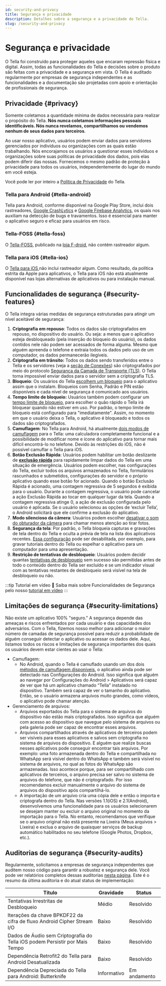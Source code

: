```yaml
---
id: security-and-privacy
title: Segurança e privacidade
description: Detalhes sobre a segurança e a privacidade do Tella.
slug: /security-and-privacy
---
```


# Segurança e privacidade

O Tella foi construído para proteger aqueles que encaram repressão física e digital. Assim, todas as funcionalidades do Tella e decisões sobre o produto são feitas com a privacidade e a segurança em vista. O Tella é auditado regularmente por empresas de segurança independentes e as funcionalidades e a documentação são projetadas com apoio e orientação de profissionais de segurança.


## Privacidade {#privacy}

Somente coletamos a quantidade mínima de dados necessária para realizar o propósito do Tella. **Nós nunca coletamos informações pessoais identificáveis. Nós nunca revelamos, compartilhamos ou vendemos nenhum de seus dados para terceiros**.

Ao usar nosso aplicativo, usuários podem enviar dados para servidores gerenciados por indivíduos ou organizações com as quais estão trabalhando. Nós encorajamos os usuários a questionar esses indivíduos e organizações sobre suas políticas de privacidade dos dados, pois elas podem diferir das nossas. Fornecemos o mesmo padrão de proteção à privacidade para todos os usuários, independentemente do lugar do mundo em você esteja.

Você pode ler por inteiro a [Política de Privacidade](/privacy) do Tella.


### Tella para Android {#tella-android}

Tella para Android, conforme disponível na Google Play Store, inclui dois rastreadores,  [Google CrashLytics](https://firebase.google.com/docs/crashlytics) e [Google Firebase Analytics](https://firebase.google.com/docs/analytics), os quais nos auxiliam na detecção de bugs e travamentos. Isso é essencial para manter o aplicativo seguro e eficaz para usuários em risco.

### Tella-FOSS {#tella-foss}

O [Tella-FOSS](/faq#is-tella-available-on-f-droid), publicado na [loja F-droid](https://f-droid.org/en/packages/org.hzontal.tellaFOSS/), não contém rastreador algum.


### Tella para iOS {#tella-ios}

O [Tella para iOS ](https://apps.apple.com/us/app/tella-document-protect/id1598152580) não inclui rastreador algum. Como resultado, da política estrita da Apple para aplicativos, o Tella para iOS não está atualmente disponível nas lojas alternativas de aplicativos ou para instalação manual.


## Funcionalidades de segurança {#security-features}

O Tella integra várias medidas de segurança estruturadas para atingir um nível aceitável de segurança:



1. **Criptografia em repouso**: Todos os dados são criptografados em repouso, no dispositivo do usuário. Ou seja: a menos que o aplicativo esteja desbloqueado (pela inserção do bloqueio do usuário), os dados contidos nele não podem ser acessados de forma alguma. Mesmo que alguém apreenda o telefone e extraia todos os dados pelo uso de um computador, os dados permanecerão ilegíveis.
2. **Criptografia em trânsito:** Todos os dados sendo transferidos entre o Tella e os servidores (veja a [seção de Conexões](/features#connecting-to-servers)) são criptografados por meio do protocolo [Segurança da Camada de Transporte (TLS)](https://en.wikipedia.org/wiki/Transport_Layer_Security). O Tella torna impossível enviar dados para o servidor sem a criptografia TLS.
3. **Bloqueio**: Os usuários do Tella [escolhem um bloqueio](/features#app-lock) para o aplicativo assim que o instalam. Bloqueios com Senha, Padrão e PIN estão disponíveis e cada nível de segurança é comunicado aos usuários.
4. **Tempo limite de bloqueio:** Usuários também podem configurar um [tempo limite de bloqueio](/features#lock-timeout-configuration), para escolher o quão rápido o Tella irá bloquear quando não estiver em uso. Por padrão, o tempo limite de bloqueio está configurado para "imediatamente". Assim, no momento em que o usuário deixa o Tella, o aplicativo é bloqueado e todos os dados são criptografados.
5. **Camuflagem**: No Tella para Android, há atualmente [dois modos de camuflagem](features#camouflage) para o Tella: uma calculadora completamente funcional e a possibilidade de modificar nome e ícone do aplicativo para tornar mais difícil encontrá-lo no telefone. Devido às restrições do iOS, não é possível camuflar o Tella para iOS.
6. **Botão Exclusão Rápida**: Usuários podem habilitar um botão deslizante de **[exclusão rápida](features#quick-delete)** para rapidamente limpar dados do Tella em uma situação de emergência. Usuários podem escolher, nas configurações do Tella, excluir todos os arquivos armazenados no Tella, formulários rascunhados e submetidos, configurações do servidor e o próprio aplicativo quando esse botão for acionado. Quando o botão Exclusão Rápida é acionado, uma contagem regressiva de 5 segundos é exibida para o usuário. Durante a contagem regressiva, o usuário pode cancelar a ação Exclusão Rápida ao tocar em qualquer lugar da tela. Quando a contagem regressiva atinge 0, a ação de exclusão configurada pelo usuário é aplicada. Se o usuário selecionou as opções de ‘excluir Tella’, o Android solicitará que ele confirme a exclusão do aplicativo. 
7. **Modo silencioso da câmera**:  Usuários podem escolher [desativar o som do obturador da câmera](/features#camera-silent-mode) para chamar menos atenção ao tirar fotos.
8. **Segurança da tela**: Por padrão, o Tella bloqueia capturas e gravações de tela dentro do Tella e oculta a prévia de tela na lista dos aplicativos recentes. [Essa configuração](/features#screen-security) pode ser desabilitada, por exemplo, para gravar tutoriais dentro do Tella ou espelhar o aplicativo para um computador para uma apresentação.
9. **Restrição de tentativas de desbloqueio**: Usuários podem decidir quantas [tentativas de desbloqueio](features#restrict-unlocking-attempts) sem sucesso são permitidas antes de todo o conteúdo dentro do Tella ser excluído e se um indicador visual com as tentativas restantes de desbloqueio será visível na tela de desbloqueio ou não.

:::tip Tutorial em vídeo 🎥
Saiba mais sobre Funcionalidades de Segurança pelo nosso [tutorial em vídeo](/video-tutorials#additional-security-features)
:::


## Limitações de segurança {#security-limitations}

Não existe um aplicativo 100% "seguro." A segurança depende das ameaças e riscos enfrentados por cada usuário e das capacidades dos adversários. Com o Tella, fizemos nosso melhor para adicionar o maior número de camadas de segurança possível para reduzir a probabilidade de alguém conseguir detectar o aplicativo ou acessar os dados dele. Aqui, listamos todos os riscos e limitações de segurança importantes dos quais os usuários devem estar cientes ao usar o Tella:



* Camuflagem:
    * No Android, quando o Tella é camuflado usando um dos dois [métodos de camuflagem disponíveis](/features#camouflage), o aplicativo ainda pode ser detectado nas Configurações do Android. Isso significa que alguém ao navegar por Configurações do Android > Aplicativos será capaz de ver que há um aplicativo chamado “Tella” instalado no dispositivo. Também será capaz de ver o tamanho do aplicativo. Então, se o usuário armazena arquivos muito grandes, como vídeos, o aplicativo pode chamar atenção. 
* Gerenciamento de arquivos:
    * Arquivos exportados do Tella para o sistema de arquivos do dispositivo não estão mais criptografados. Isso significa que alguém com acesso ao dispositivo que navegue pelo sistema de arquivos ou pela galeria pode ser capaz de encontrar esses arquivos. 
    * Arquivos compartilhados através de aplicativos de terceiros podem ser visíveis para esses aplicativos e salvos sem criptografia no sistema de arquivos do dispositivo. E alguém que realize buscas nesses aplicativos pode conseguir encontrar tais arquivos. Por exemplo: uma foto armazenada dentro do Tella e compartilhada no WhatsApp será visível dentro do WhatsApp e também será visível no sistema de arquivos, no qual as fotos do WhatsApp são armazenadas. Isso acontece porque, para ser compartilhado com aplicativos de terceiros, o arquivo precisa ser salvo no sistema de arquivos do telefone, que não é criptografado. Por isso recomendamos excluir manualmente o arquivo do sistema de arquivos do dispositivo após compartilhá-lo.
    * A importação de um arquivo cria uma cópia dele e então o importa e criptografa dentro do Tella. Nas versões 1.1(iOS) e 2.1(Android), desenvolvemos uma funcionalidade para os usuários selecionarem se desejam manter ou excluir o arquivo original no momento da importação para o Tella. No entanto, recomendamos que verifique se o arquivo original não está presente na Lixeira (Meus arquivos > Lixeira) e exclua o arquivo de quaisquer serviços de backup automático habilitados no seu telefone (Google Photos, Dropbox, etc.).


## Auditorias de segurança {#security-audits}

Regularmente, solicitamos a empresas de segurança independentes que auditem nosso código para garantir a robustez e segurança dele. Você pode ver relatórios completos dessas auditorias [nesta página](https://drive.google.com/file/d/11mPB2KZLHb6blmNuk_qyXYcn4BSVYNFT/view?usp=sharing). Este é o resumo da última auditoria e do atual status de implementação:


| Título                                               | Gravidade    | Status      |
|-----------------------------------------------------|-------------|-------------|
| Tentativas Irrestritas de Desbloqueio                        | Médio      | Resolvido |
| Iterações da chave BPKDF22 da cifra de fluxo Android Cipher Stream I/O     | Baixo         | Resolvido    |
| Dados de Áudio sem Criptografia do Tella iOS podem Persistir por Mais Tempo  | Baixo         | Resolvido    |
| Dependência Retrofit2 do Tella para Android Desatualizada         | Baixo         | Resolvido    |
| Dependência Depreciada do Tella para Android: Butterknife    | Informativo| Em andamento |
